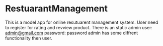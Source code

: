 # RestuarantManagement
This is a model app for online resutuarent management system. 
User need to register for rating and revview product.
There is an static admin
user: admin@gmail.com
password: password
admin has some diffrent functionality then user.
